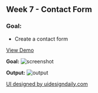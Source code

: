 ## Week 7 - Contact Form

### Goal:
- Create a contact form
 
[View Demo](https://jenniferricardo.com/vfc/week-7-contact-form-vanilla-frontend-challenge/)

**Goal:**
![screenshot](https://drive.google.com/uc?export=download&id=1X3eiSoVFY2_jQgrSGGxK_HNFq20xlkA3)

**Output:**
![output](https://drive.google.com/uc?export=download&id=10VRe_kU0THva9FB4mnFrmhspJNFf65ST)

[UI designed by uidesigndaily.com](https://www.uidesigndaily.com/posts/figma-contact-form-day-1397)